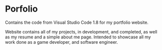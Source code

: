 # Porfolio
Contains the code from Visual Studio Code 1.8 for my portfolio website.

Website contains all of my projects, in development, and completed, as well as my resume and a simple about me page. Intended to showcase all my work done as a game developer, and software engineer.
